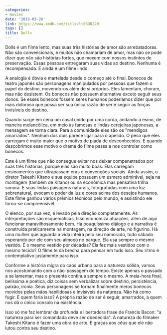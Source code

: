 ```yaml
---
categories:
- movies
date: '2019-03-26'
link: https://www.imdb.com/title/tt0330229
tags: []
title: Dolls
---
```


Dolls é um filme lento, mas suas três histórias de amor são arrebatadoras. Não são convencionais, e muitos não chamariam de amor, mas não se pode dizer que não são histórias fortes, que mexem com nossos instintos de preservação. Essas pessoas entregaram suas vidas ao destino. Nenhuma é recompensada. E ainda é um filme lindo.

A analogia é óbvia e martelada desde o começo até o final. Bonecos de teatro japonês são personagens manipulados por pessoas que fazem o papel do destino, movendo-os além de si próprios. Eles lamentam, choram, mas não desistem. Os bonecos não possuem alternativa exceto seguir seus donos. Se esses bonecos fossem seres humanos poderíamos dizer que por mais doloroso que possa ser sua única razão de ser é seguir as forças invisíveis do destino.

Quando surge em cena um casal unido por uma corda, andando a esmo, de maneira melancólica, em meio às famosas e lindas cerejeiras japonesas, a mensagem se torna clara. Para a comunidade eles são os "mendigos amarrados". Nenhum dos dois parece ligar para o apelido. O peso que eles carregam é muito maior que o motivo de piada de desconhecidos. E quando descobrimos esse motivo o drama do filme passa a nos controlar como bonecos.

Este é um filme que não consegue evitar nos deixar compenetrados por suas três histórias, porque elas são muito boas. Elas carregam ensinamentos que ultrapassam eras e convenções sociais. Ainda assim, o diretor Takeshi Kitano e sua equipe possuem um esmero admirável, seja na montagem (também de Kitano) ou na econômica mas pensativa trilha sonora. E suas lindas paisagens naturais, fotografadas com uma luz sobrenatural, evocam o poder da luz e cores acima dos desejos humanos. Este filme ganhou vários prêmios técnicos pelo mundo, e assistindo ele torna-se compreensível.

O elenco, por sua vez, é levado pela direção completamente. As interpretações são esquemáticas. Isso economiza atuações, além de aqui funcionar maravilhosamente bem. Há pouquíssimo diálogo e a narrativa é construída praticamente na montagem, na direção de arte, no figurino. Há uma mulher que aguarda a vida inteira pelo seu namorado, todo sábado esperando por ele com seu almoço no parque. Ela usa sempre o mesmo vestido. É o mesmo vestido por décadas? Ela fez mais vestidos com o mesmo tecido? O filme te dá brecha para pensar em tudo isso. Seu ritmo é contemplativo justamente para isso.

Conforme a história migra do caos urbano para a natureza sólida, vamos nos acostumando com a não-passagem do tempo. Existe apenas o passado a se lamentar, mas o presente continua sempre o mesmo. A meia-hora final, belíssima e poética, diz coisas sem verbalizar sobre destino, persistência, paixão, ironia. Seus personagens se tornam finalmente meros bonecos movidos pelas mãos habilidosas e invisíveis da natureza. Não há como fugir. E quem faria isso? A própria razão de ser é seguir, amarrados, a quem nos dá o único consolo na existência.

Isso só me faz lembrar da profunda e libertadora frase de Francis Bacon: "a natureza para ser comandada deve ser obedecida". A natureza do filmaker Takeshi Kitano é fazer uma obra de arte. E graças aos céus que ele não lutou contra seu destino.